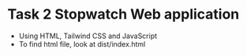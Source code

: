 # Task 2 Stopwatch Web application

- Using HTML, Tailwind CSS and JavaScript
- To find html file, look at dist/index.html